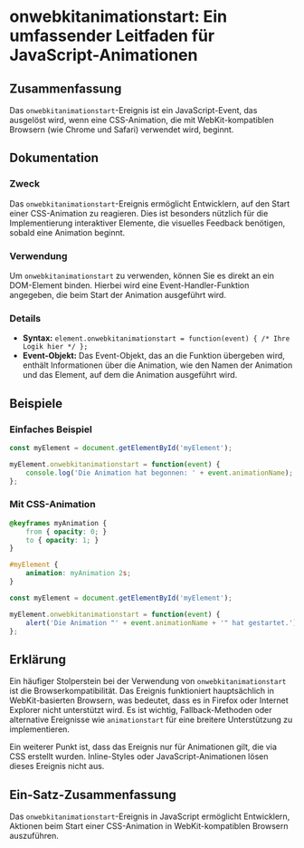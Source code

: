 <!--
Meta Description: # onwebkitanimationstart: Ein umfassender Leitfaden für JavaScript-Animationen ## Zusammenfassung Das `onwebkitanimationstart`-Ereignis ist ein JavaSc...
Meta Keywords: animation, die, onwebkitanimationstart, das, event
-->

# onwebkitanimationstart: Ein umfassender Leitfaden für JavaScript-Animationen

## Zusammenfassung
Das `onwebkitanimationstart`-Ereignis ist ein JavaScript-Event, das ausgelöst wird, wenn eine CSS-Animation, die mit WebKit-kompatiblen Browsern (wie Chrome und Safari) verwendet wird, beginnt.

## Dokumentation
### Zweck
Das `onwebkitanimationstart`-Ereignis ermöglicht Entwicklern, auf den Start einer CSS-Animation zu reagieren. Dies ist besonders nützlich für die Implementierung interaktiver Elemente, die visuelles Feedback benötigen, sobald eine Animation beginnt.

### Verwendung
Um `onwebkitanimationstart` zu verwenden, können Sie es direkt an ein DOM-Element binden. Hierbei wird eine Event-Handler-Funktion angegeben, die beim Start der Animation ausgeführt wird.

### Details
- **Syntax:** `element.onwebkitanimationstart = function(event) { /* Ihre Logik hier */ };`
- **Event-Objekt:** Das Event-Objekt, das an die Funktion übergeben wird, enthält Informationen über die Animation, wie den Namen der Animation und das Element, auf dem die Animation ausgeführt wird.

## Beispiele
### Einfaches Beispiel
```javascript
const myElement = document.getElementById('myElement');

myElement.onwebkitanimationstart = function(event) {
    console.log('Die Animation hat begonnen: ' + event.animationName);
};
```

### Mit CSS-Animation
```css
@keyframes myAnimation {
    from { opacity: 0; }
    to { opacity: 1; }
}

#myElement {
    animation: myAnimation 2s;
}
```
```javascript
const myElement = document.getElementById('myElement');

myElement.onwebkitanimationstart = function(event) {
    alert('Die Animation "' + event.animationName + '" hat gestartet.');
};
```

## Erklärung
Ein häufiger Stolperstein bei der Verwendung von `onwebkitanimationstart` ist die Browserkompatibilität. Das Ereignis funktioniert hauptsächlich in WebKit-basierten Browsern, was bedeutet, dass es in Firefox oder Internet Explorer nicht unterstützt wird. Es ist wichtig, Fallback-Methoden oder alternative Ereignisse wie `animationstart` für eine breitere Unterstützung zu implementieren.

Ein weiterer Punkt ist, dass das Ereignis nur für Animationen gilt, die via CSS erstellt wurden. Inline-Styles oder JavaScript-Animationen lösen dieses Ereignis nicht aus.

## Ein-Satz-Zusammenfassung
Das `onwebkitanimationstart`-Ereignis in JavaScript ermöglicht Entwicklern, Aktionen beim Start einer CSS-Animation in WebKit-kompatiblen Browsern auszuführen.